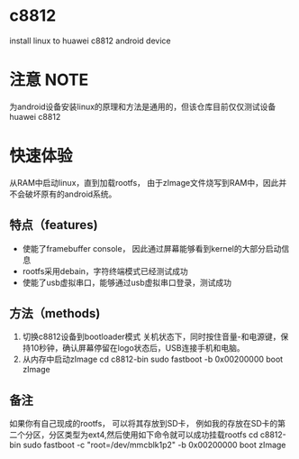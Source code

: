 # c8812
install linux to huawei c8812 android device

# 注意 NOTE
为android设备安装linux的原理和方法是通用的，但该仓库目前仅仅测试设备huawei c8812

# 快速体验 
从RAM中启动linux，直到加载rootfs， 由于zImage文件烧写到RAM中，因此并不会破坏原有的android系统。

## 特点（features)
- 使能了framebuffer console， 因此通过屏幕能够看到kernel的大部分启动信息
- rootfs采用debain，字符终端模式已经测试成功
- 使能了usb虚拟串口，能够通过usb虚拟串口登录，测试成功

## 方法（methods)
1. 切换c8812设备到bootloader模式
		关机状态下，同时按住音量-和电源键，保持10秒钟，确认屏幕停留在logo状态后，USB连接手机和电脑。
2. 从内存中启动zImage
		cd c8812-bin
		sudo fastboot -b 0x00200000 boot zImage

## 备注
如果你有自己现成的rootfs， 可以将其存放到SD卡， 例如我的存放在SD卡的第二个分区，分区类型为ext4,然后使用如下命令就可以成功挂载rootfs
		cd c8812-bin
		sudo fastboot -c "root=/dev/mmcblk1p2" -b 0x00200000 boot zImage
